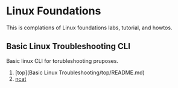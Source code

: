 # Linux Foundations
This is complations of Linux foundations labs, tutorial, and howtos.

## Basic Linux Troubleshooting CLI
Basic linux CLI for torubleshooting pruposes.
1. [top](Basic Linux Troubleshooting/top/README.md)
2. [ncat](README.md)

